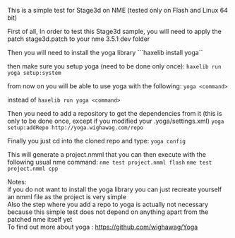 This is a simple test for Stage3d on NME (tested only on Flash and Linux 64 bit)

First of all, In order to test this Stage3d sample, you will need to apply the patch stage3d.patch to your nme 3.5.1 dev folder

Then you will need to install the yoga library
```haxelib install yoga``

then make sure you setup yoga (need to be done only once):
```haxelib run yoga setup:system```

from now on you will be able to use yoga with the following:
```yoga <command>```

instead of
```haxelib run yoga <command>```

Then you need to add a repository to get the dependencies from it (this is only to be done once, except if you modified your .yoga/settings.xml)
```yoga setup:addRepo http://yoga.wighawag.com/repo```


Finally you just cd into the cloned repo and type:
```yoga config```

This will generate a project.nmml that you can then execute with the following usual nme command:
```nme test project.nmml flash```
```nme test project.nmml cpp```


Notes:  
if you do not want to install the yoga library you can just recreate yourself an nmml file as the project is very simple  
Also the step where you add a repo to yoga is actually not necessary because this simple test does not depend on anything apart from the patched nme itself yet  
To find out more about yoga : https://github.com/wighawag/Yoga  

